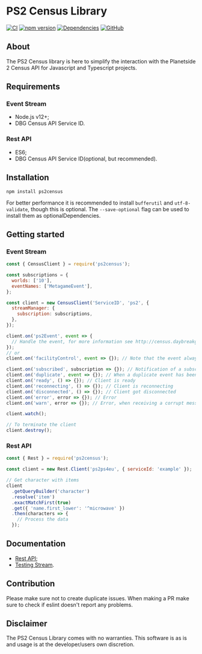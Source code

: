 # PS2 Census Library

[![CI](https://github.com/microwavekonijn/ps2census/workflows/CI/badge.svg)](https://github.com/microwavekonijn/ps2census/actions)
[![npm version](https://badge.fury.io/js/ps2census.svg)](https://www.npmjs.com/package/ps2census)
[![Dependencies](https://badges.depfu.com/badges/3a82f9d026a51daf0decae84eafa7845/overview.svg)](https://depfu.com/github/microwavekonijn/ps2census?project_id=36268)
[![GitHub](https://img.shields.io/github/license/microwavekonijn/ps2census)](https://github.com/microwavekonijn/ps2census/blob/main/LICENSE)

## About

The PS2 Census library is here to simplify the interaction with the Planetside 2 Census API for Javascript and
Typescript projects.

## Requirements

### Event Stream

- Node.js v12+;
- DBG Census API Service ID.

### Rest API

- ES6;
- DBG Census API Service ID(optional, but recommended).

## Installation

```
npm install ps2census
```

For better performance it is recommended to install `bufferutil` and `utf-8-validate`, though this is optional. The
`--save-optional` flag can be used to install them as optionalDependencies.

## Getting started

### Event Stream

```js
const { CensusClient } = require('ps2census');

const subscriptions = {
  worlds: ['10'],
  eventNames: ['MetagameEvent'],
};

const client = new CensusClient('ServiceID', 'ps2', {
  streamManager: {
    subscription: subscriptions,
  },
});

client.on('ps2Event', event => {
  // Handle the event, for more information see http://census.daybreakgames.com/#websocket-details
});
// or
client.on('facilityControl', event => {}); // Note that the event always starts with a lower case letter

client.on('subscribed', subscription => {}); // Notification of a subscription made by the event stream
client.on('duplicate', event => {}); // When a duplicate event has been received
client.on('ready', () => {}); // Client is ready
client.on('reconnecting', () => {}); // Client is reconnecting
client.on('disconnected', () => {}); // Client got disconnected
client.on('error', error => {}); // Error
client.on('warn', error => {}); // Error, when receiving a corrupt message

client.watch();

// To terminate the client
client.destroy();
```

### Rest API

```js
const { Rest } = require('ps2census');

const client = new Rest.Client('ps2ps4eu', { serviceId: 'example' });

// Get character with items
client
  .getQueryBuilder('character')
  .resolve('item')
  .exactMatchFirst(true)
  .get({ 'name.first_lower': '^microwave' })
  .then(characters => {
    // Process the data
  });
```

## Documentation

- [Rest API](https://github.com/microwavekonijn/ps2census/tree/master/docs/Rest.md);
- [Testing Stream](https://github.com/microwavekonijn/ps2census/tree/master/docs/Testing.md).

## Contribution

Please make sure not to create duplicate issues. When making a PR make sure to check if eslint doesn't report any
problems.

## Disclaimer

The PS2 Census Library comes with no warranties. This software is as is and usage is at the developer/users own
discretion.
